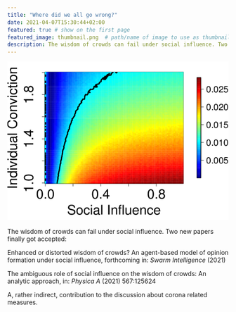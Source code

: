 ```yaml
---
title: "Where did we all go wrong?"
date: 2021-04-07T15:30:44+02:00
featured: true # show on the first page
featured_image: thumbnail.png  # path/name of image to use as thumbnail
description: The wisdom of crowds can fail under social influence. Two new papers ... # short text, used in cards and for previews
---
```


<!-- Write your content here -->

![blind](thumbnail.png)

The wisdom of crowds can fail under social influence. Two new papers
finally got accepted: 

Enhanced or distorted wisdom of crowds? An agent-based model of opinion formation under social influence, forthcoming in: 
*Swarm Intelligence* (2021)

The ambiguous role of social influence on the wisdom of crowds: An analytic approach, in: *Physica A* (2021) 567:125624 

A, rather indirect, contribution to the discussion about corona related measures. 
